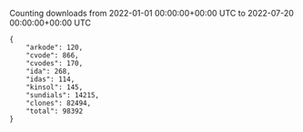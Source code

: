 
Counting downloads from 2022-01-01 00:00:00+00:00 UTC to 2022-07-20 00:00:00+00:00 UTC

```
{
    "arkode": 120,
    "cvode": 866,
    "cvodes": 170,
    "ida": 268,
    "idas": 114,
    "kinsol": 145,
    "sundials": 14215,
    "clones": 82494,
    "total": 98392
}
```
